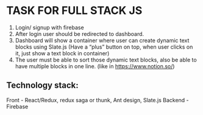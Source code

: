 # TASK FOR FULL STACK JS


1. Login/ signup with firebase
2. After login user should be redirected to dashboard.
3. Dashboard will show a container where user can create dynamic text blocks using
Slate.js (Have a “plus” button on top, when user clicks on it, just show a text block in
container)
4. The user must be able to sort those dynamic text blocks, also be able to have
multiple blocks in one line. (like in https://www.notion.so/)


## Technology stack:

Front - React/Redux, redux saga or thunk, Ant design, Slate.js
Backend - Firebase
